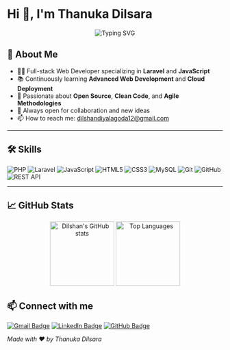 # Hi 👋, I'm Thanuka Dilsara


<div align="center">
  <img src="https://readme-typing-svg.herokuapp.com?font=Fira+Code&weight=600&size=28&duration=3000&pause=1000&color=F7DF1E&center=true&vCenter=true&width=435&height=45&lines=Website+Developer" alt="Typing SVG" />
</div>


## 🚀 About Me
- 🧑‍💻 Full-stack Web Developer specializing in **Laravel** and **JavaScript**
- 📚 Continuously learning **Advanced Web Development** and **Cloud Deployment**
- 🌱 Passionate about **Open Source**, **Clean Code**, and **Agile Methodologies**
- 💬 Always open for collaboration and new ideas
- 📫 How to reach me: [dilshandiyalagoda12@gmail.com](mailto:dilshan123@gmail.com)

---

## 🛠️ Skills

![PHP](https://img.shields.io/badge/PHP-%23777BB4?style=flat&logo=php&logoColor=white)
![Laravel](https://img.shields.io/badge/Laravel-%23F05340?style=flat&logo=laravel&logoColor=white)
![JavaScript](https://img.shields.io/badge/JavaScript-%23F7DF1E?style=flat&logo=javascript&logoColor=black)
![HTML5](https://img.shields.io/badge/HTML5-%23E34F26?style=flat&logo=html5&logoColor=white)
![CSS3](https://img.shields.io/badge/CSS3-%231572B6?style=flat&logo=css3&logoColor=white)
![MySQL](https://img.shields.io/badge/MySQL-%234479A1?style=flat&logo=mysql&logoColor=white)
![Git](https://img.shields.io/badge/Git-%23F05032?style=flat&logo=git&logoColor=white)
![GitHub](https://img.shields.io/badge/GitHub-%23181717?style=flat&logo=github&logoColor=white)
![REST API](https://img.shields.io/badge/REST_API-%2361DAFB?style=flat&logo=webhook&logoColor=white)

---

## 📈 GitHub Stats

<div align="center">
  <img height="150" src="https://github-readme-stats.vercel.app/api?username=dilshan123&show_icons=true&theme=radical&hide_title=true" alt="Dilshan's GitHub stats" />
  <img height="150" src="https://github-readme-stats.vercel.app/api/top-langs/?username=dilshan123&layout=compact&theme=radical&hide_title=true" alt="Top Languages" />
</div>

## 📫 Connect with me

[![Gmail Badge](https://img.shields.io/badge/-dilshandiyalagoda12@gmail.com-c14438?style=flat&logo=gmail&logoColor=white&link=mailto:dilshan123@gmail.com)](mailto:dilshan123@gmail.com) 
[![LinkedIn Badge](https://img.shields.io/badge/-Dilshan%20Diyalagoda-blue?style=flat&logo=linkedin&logoColor=white&link=https://linkedin.com/in/dilshan123)](https://linkedin.com/in/dilshan123) 
[![GitHub Badge](https://img.shields.io/badge/-dilshan123-181717?style=flat&logo=github&logoColor=white&link=https://github.com/dilshan123)](https://github.com/dilshan123)


*Made with ❤️ by Thanuka Dilsara*
